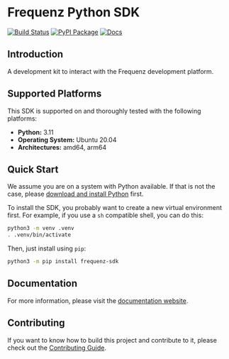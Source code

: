 # Frequenz Python SDK

[![Build Status](https://github.com/frequenz-floss/frequenz-sdk-python/actions/workflows/ci.yaml/badge.svg)](https://github.com/frequenz-floss/frequenz-sdk-python/actions/workflows/ci.yaml)
[![PyPI Package](https://img.shields.io/pypi/v/frequenz-sdk)](https://pypi.org/project/frequenz-sdk/)
[![Docs](https://img.shields.io/badge/docs-latest-informational)](https://frequenz-floss.github.io/frequenz-sdk-python/)

## Introduction

A development kit to interact with the Frequenz development platform.

## Supported Platforms

This SDK is supported on and thoroughly tested with the following platforms:

- **Python:** 3.11
- **Operating System:** Ubuntu 20.04
- **Architectures:** amd64, arm64

## Quick Start

We assume you are on a system with Python available. If that is not the case,
please [download and install Python](https://www.python.org/downloads/) first.

To install the SDK, you probably want to create a new virtual environment first.
For example, if you use a `sh` compatible shell, you can do this:

```sh
python3 -m venv .venv
. .venv/bin/activate
```

Then, just install using `pip`:

```sh
python3 -m pip install frequenz-sdk
```

## Documentation

For more information, please visit the [documentation
website](https://frequenz-floss.github.io/frequenz-sdk-python/).

## Contributing

If you want to know how to build this project and contribute to it, please
check out the [Contributing Guide](CONTRIBUTING.md).

